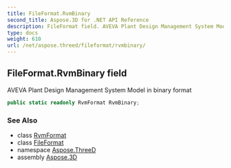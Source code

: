 ```yaml
---
title: FileFormat.RvmBinary
second_title: Aspose.3D for .NET API Reference
description: FileFormat field. AVEVA Plant Design Management System Model in binary format
type: docs
weight: 610
url: /net/aspose.threed/fileformat/rvmbinary/
---
```

## FileFormat.RvmBinary field

AVEVA Plant Design Management System Model in binary format

```csharp
public static readonly RvmFormat RvmBinary;
```

### See Also

* class [RvmFormat](../../../aspose.threed.formats/rvmformat/)
* class [FileFormat](../)
* namespace [Aspose.ThreeD](../../../aspose.threed/)
* assembly [Aspose.3D](../../../)


